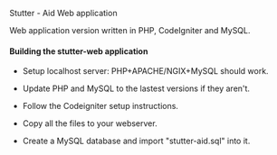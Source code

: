 Stutter - Aid Web application

Web application version written in PHP, CodeIgniter and MySQL.



#### Building the stutter-web application


* Setup localhost server: PHP+APACHE/NGIX+MySQL should work.

* Update PHP and MySQL to the lastest versions if they aren't.

* Follow the Codeigniter setup instructions.

* Copy all the files to your webserver.

* Create a MySQL database and import "stutter-aid.sql" into it.
